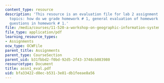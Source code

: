 ```yaml
---
content_type: resource
description: 'This resource is an evaluation file for lab 2 assignment and contains
  topics: how do we grade homework # 1, general evaluation of homework # 1, and common
  questions in homework # 1.'
file: /media/courses/11-520-a-workshop-on-geographic-information-systems-fall-2005/bfa33422d8ecb5313e81db1feeae8a56_assn1_eval.pdf
file_type: application/pdf
learning_resource_types:
- Assignments
ocw_type: OCWFile
parent_title: Assignments
parent_type: CourseSection
parent_uid: b31fbbd2-f0bd-92d5-2f43-3748cb083980
resourcetype: Document
title: assn1_eval.pdf
uid: bfa33422-d8ec-b531-3e81-db1feeae8a56
---
```

